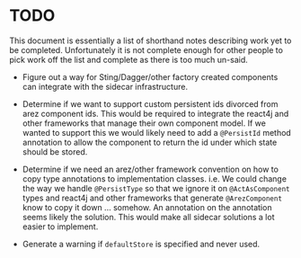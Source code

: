 # TODO

This document is essentially a list of shorthand notes describing work yet to be completed.
Unfortunately it is not complete enough for other people to pick work off the list and
complete as there is too much un-said.

* Figure out a way for Sting/Dagger/other factory created components can integrate with the sidecar infrastructure.

* Determine if we want to support custom persistent ids divorced from arez component ids. This would be required
  to integrate the react4j and other frameworks that manage their own component model. If we wanted to support
  this we would likely need to add a `@PersistId` method annotation to allow the component to return the id under
  which state should be stored.

* Determine if we need an arez/other framework convention on how to copy type annotations to implementation
  classes. i.e. We could change the way we handle `@PersistType` so that we ignore it on `@ActAsComponent`
  types and react4j and other frameworks that generate `@ArezComponent` know to copy it down ... somehow.
  An annotation on the annotation seems likely the solution. This would make all sidecar solutions a lot
  easier to implement.

* Generate a warning if `defaultStore` is specified and never used.
